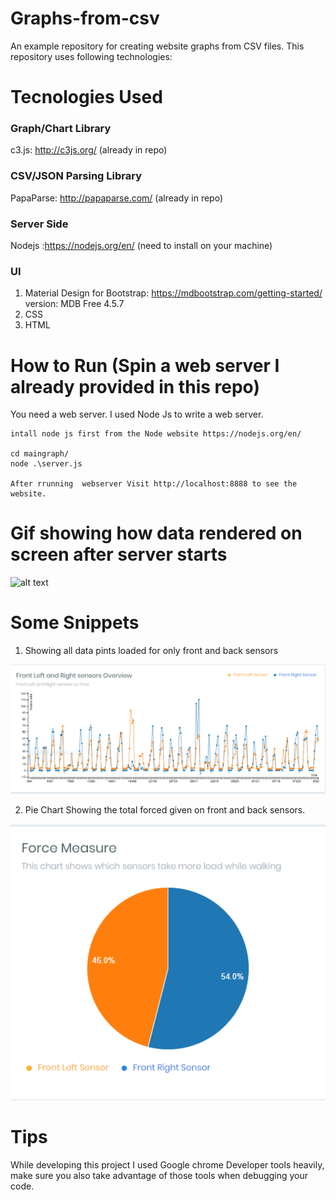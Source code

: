 # Graphs-from-csv

An example repository for creating website graphs from CSV files. This repository uses following technologies:

# Tecnologies Used
### Graph/Chart Library
c3.js: http://c3js.org/ (already in repo)

### CSV/JSON Parsing Library
PapaParse: http://papaparse.com/ (already in repo)

### Server Side
Nodejs :https://nodejs.org/en/ (need to install on your machine)

### UI
1. Material Design for Bootstrap: https://mdbootstrap.com/getting-started/  version: MDB Free 4.5.7
2. CSS
3. HTML


# How to Run (Spin a web server I already provided in this repo)

You need a web server. I used Node Js to write a web server.
```
intall node js first from the Node website https://nodejs.org/en/

cd maingraph/
node .\server.js

After rrunning  webserver Visit http://localhost:8888 to see the website.
```


# Gif showing how data rendered on screen after server starts 

![alt text](https://github.com/jaskaran1989/Smart-insole-analysis-charts-/blob/master/moo.gif)



# Some Snippets

1. Showing all data pints loaded for only front and back sensors


![alt text](https://github.com/jaskaran1989/Smart-insole-analysis-charts-/blob/master/Capture.PNG)


2. Pie Chart Showing the total forced given on front and back sensors.


![alt text](https://github.com/jaskaran1989/Smart-insole-analysis-charts-/blob/master/Capture1.PNG)


# Tips

While developing this project I used Google chrome Developer tools heavily, make sure you also take advantage of those tools when debugging your code.

